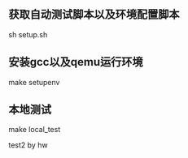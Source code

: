 ## 获取自动测试脚本以及环境配置脚本
sh setup.sh

## 安装gcc以及qemu运行环境
make setupenv

## 本地测试
make local_test

test2 by hw
